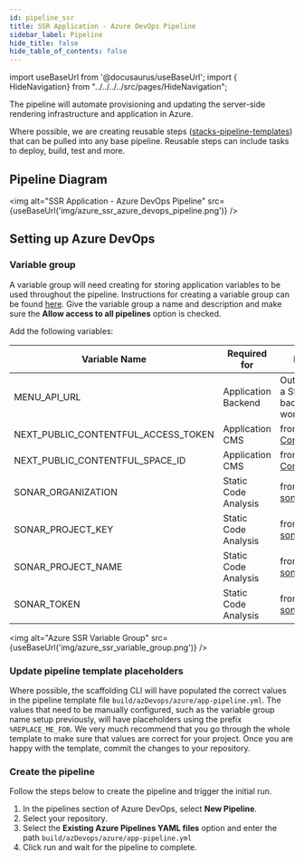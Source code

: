 ```yaml
---
id: pipeline_ssr
title: SSR Application - Azure DevOps Pipeline
sidebar_label: Pipeline
hide_title: false
hide_table_of_contents: false
---
```


import useBaseUrl from '@docusaurus/useBaseUrl';
import { HideNavigation} from "../../../../src/pages/HideNavigation";

The pipeline will automate provisioning and updating the server-side rendering infrastructure and application in Azure.

Where possible, we are creating reusable steps ([stacks-pipeline-templates](https://github.com/amido/stacks-pipeline-templates)) that can be pulled into any base pipeline. Reusable steps can include tasks to deploy, build, test and more.

## Pipeline Diagram

<img alt="SSR Application - Azure DevOps Pipeline" src={useBaseUrl('img/azure_ssr_azure_devops_pipeline.png')} />

## Setting up Azure DevOps

### Variable group

A variable group will need creating for storing application variables to be used throughout the pipeline. Instructions for creating a variable group can be found [here](https://docs.microsoft.com/en-us/azure/devops/pipelines/library/variable-groups?view=azure-devops&tabs=classic#create-a-variable-group). Give the variable group a name and description and make sure the **Allow access to all pipelines** option is checked.

Add the following variables:

| Variable Name                       | Required for         | Note                                      |
| ----------------------------------- | -------------------- | ----------------------------------------- |
| MENU_API_URL                        | Application Backend  | Output of a Stacks backend workload       |
| NEXT_PUBLIC_CONTENTFUL_ACCESS_TOKEN | Application CMS      | from [Contentful](./CMS.md)               |
| NEXT_PUBLIC_CONTENTFUL_SPACE_ID     | Application CMS      | from [Contentful](./CMS.md)               |
| SONAR_ORGANIZATION                  | Static Code Analysis | from [sonarcloud](https://sonarcloud.io/) |
| SONAR_PROJECT_KEY                   | Static Code Analysis | from [sonarcloud](https://sonarcloud.io/) |
| SONAR_PROJECT_NAME                  | Static Code Analysis | from [sonarcloud](https://sonarcloud.io/) |
| SONAR_TOKEN                         | Static Code Analysis | from [sonarcloud](https://sonarcloud.io/) |

<img alt="Azure SSR Variable Group" src={useBaseUrl('img/azure_ssr_variable_group.png')} />

### Update pipeline template placeholders

Where possible, the scaffolding CLI will have populated the correct values in the pipeline template file `build/azDevops/azure/app-pipeline.yml`. The values that need to be manually configured, such as the variable group name setup previously, will have placeholders using the prefix `%REPLACE_ME_FOR`. We very much recommend that you go through the whole template to make sure that values are correct for your project. Once you are happy with the template, commit the changes to your repository.

### Create the pipeline

Follow the steps below to create the pipeline and trigger the initial run.

1. In the pipelines section of Azure DevOps, select **New Pipeline**.
2. Select your repository.
3. Select the **Existing Azure Pipelines YAML files** option and enter the path `build/azDevops/azure/app-pipeline.yml`
4. Click run and wait for the pipeline to complete.


<HideNavigation next />
